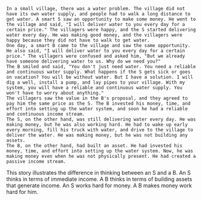 	In a small village, there was a water problem. The village did not have its own water supply, and people had to walk a long distance to get water. A smart S saw an opportunity to make some money. He went to the village and said, "I will deliver water to you every day for a certain price." The villagers were happy, and the S started delivering water every day. He was making good money, and the villagers were happy because they did not have to walk to get water.
	One day, a smart B came to the village and saw the same opportunity. He also said, "I will deliver water to you every day for a certain price." The villagers were confused and asked him, "But we already have someone delivering water to us. Why do we need you?"
	The B smiled and said, "You don't just need water. You need a reliable and continuous water supply. What happens if the S gets sick or goes on vacation? You will be without water. But I have a solution. I will dig a well, install a pump, and lay pipes to your village. With my system, you will have a reliable and continuous water supply. You won't have to worry about anything."
	The villagers saw the value in the B's proposal, and they agreed to pay him the same price as the S. The B invested his money, time, and effort into setting up the water system, and soon he had a reliable and continuous income stream.
	The S, on the other hand, was still delivering water every day. He was making money, but he was also working hard. He had to wake up early every morning, fill his truck with water, and drive to the village to deliver the water. He was making money, but he was not building any assets.
	The B, on the other hand, had built an asset. He had invested his money, time, and effort into setting up the water system. Now, he was making money even when he was not physically present. He had created a passive income stream.


This story illustrates the difference in thinking between an S and a B. An S thinks in terms of immediate income. A B thinks in terms of building assets that generate income. An S works hard for money. A B makes money work hard for him.